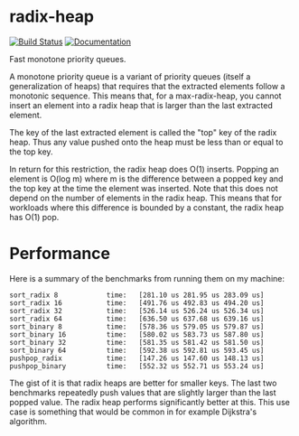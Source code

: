 # radix-heap

[![Build Status](https://travis-ci.org/Noctune/radix-heap.svg?branch=master)](https://travis-ci.org/Noctune/radix-heap)
[![Documentation](https://docs.rs/radix-heap/badge.svg)](https://docs.rs/radix-heap)

Fast monotone priority queues.

A monotone priority queue is a variant of priority queues (itself a
generalization of heaps) that requires that the extracted elements follow a
monotonic sequence. This means that, for a max-radix-heap, you cannot insert
an element into a radix heap that is larger than the last extracted element.

The key of the last extracted element is called the "top" key of the radix
heap. Thus any value pushed onto the heap must be less than or equal to
the top key.

In return for this restriction, the radix heap does O(1) inserts. Popping an
element is O(log m) where m is the difference between a popped key and the
top key at the time the element was inserted. Note that this does not depend
on the number of elements in the radix heap. This means that for workloads
where this difference is bounded by a constant, the radix heap has O(1) pop.

# Performance

Here is a summary of the benchmarks from running them on my machine:

    sort_radix 8            time:   [281.10 us 281.95 us 283.09 us]
    sort_radix 16           time:   [491.76 us 492.83 us 494.20 us]
    sort_radix 32           time:   [526.14 us 526.24 us 526.34 us]
    sort_radix 64           time:   [636.50 us 637.68 us 639.16 us]
    sort_binary 8           time:   [578.36 us 579.05 us 579.87 us]
    sort_binary 16          time:   [580.02 us 583.73 us 587.80 us]
    sort_binary 32          time:   [581.35 us 581.42 us 581.50 us]
    sort_binary 64          time:   [592.38 us 592.81 us 593.45 us]
    pushpop_radix           time:   [147.26 us 147.60 us 148.13 us]
    pushpop_binary          time:   [552.32 us 552.71 us 553.24 us]

The gist of it is that radix heaps are better for smaller keys. The last two
benchmarks repeatedly push values that are slightly larger than the last popped
value. The radix heap performs significantly better at this. This use case is
something that would be common in for example Dijkstra's algorithm.